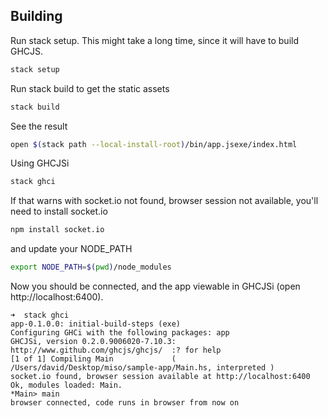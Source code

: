 Building
--------

Run stack setup. This might take a long time, since it will have to build GHCJS.

```bash
stack setup
```

Run stack build to get the static assets

```bash
stack build
```

See the result

```bash
open $(stack path --local-install-root)/bin/app.jsexe/index.html
```

Using GHCJSi

```bash
stack ghci
```

If that warns with socket.io not found, browser session not available, you'll need to install socket.io

```bash
npm install socket.io
```

and update your NODE_PATH

```bash
export NODE_PATH=$(pwd)/node_modules
```

Now you should be connected, and the app viewable in GHCJSi (open http://localhost:6400).

```
➜  stack ghci
app-0.1.0.0: initial-build-steps (exe)
Configuring GHCi with the following packages: app
GHCJSi, version 0.2.0.9006020-7.10.3: http://www.github.com/ghcjs/ghcjs/  :? for help
[1 of 1] Compiling Main             ( /Users/david/Desktop/miso/sample-app/Main.hs, interpreted )
socket.io found, browser session available at http://localhost:6400
Ok, modules loaded: Main.
*Main> main
browser connected, code runs in browser from now on
```
